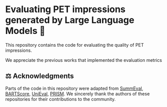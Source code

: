 # Evaluating PET impressions generated by Large Language Models :bookmark_tabs:

This repository contains the code for evaluating the quality of PET impressions. 

We appreciate the previous works that implemented the evaluation metrics 

## ⚖️ Acknowledgments

Parts of the code in this repository were adapted from [SummEval](#https://github.com/Yale-LILY/SummEval), [BARTScore](#https://github.com/neulab/BARTScore), [UniEval](#https://github.com/maszhongming/UniEval), [PRISM](#https://github.com/thompsonb/prism). We sincerely thank the authors of these repositories for their contributions to the community.
